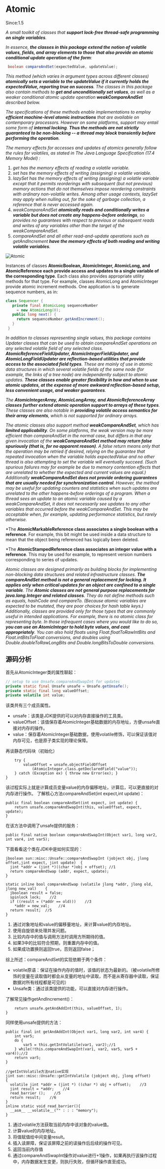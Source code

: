 # Atomic

Since:1.5

*A small toolkit of classes that **support lock-free thread-safe programming on single variables**.* 

*In essence, **the classes in this package extend the notion of volatile values, fields, and array elements to those that also provide an atomic conditional update operation of the form**:*

```java
 boolean compareAndSet(expectedValue, updateValue);
```

*This method (which varies in argument types across different classes) **atomically sets a variable to the updateValue if it currently holds the expectedValue, reporting true on success**. The classes in this package also contain methods to **get and unconditionally set values**, as well as a weaker conditional atomic update operation **weakCompareAndSet** described below.*

*The specifications of these methods enable implementations to employ **efficient machine-level atomic instructions** that are available on contemporary processors. However on some platforms, support may entail some form of **internal locking**. **Thus the methods are not strictly guaranteed to be non-blocking -- a thread may block transiently before performing the operation**.*

*The memory effects for accesses and updates of atomics generally follow the rules for volatiles, as stated in The Java Language Specification (17.4 Memory Model) :*

1. *get has the memory effects of reading a volatile variable.*
2. *set has the memory effects of writing (assigning) a volatile variable.*
3. *lazySet has the memory effects of writing (assigning) a volatile variable except that it permits reorderings with subsequent (but not previous) memory actions that do not themselves impose reordering constraints with ordinary non-volatile writes. Among other usage contexts, lazySet may apply when nulling out, for the sake of garbage collection, a reference that is never accessed again.*
4. *weakCompareAndSet **atomically reads and conditionally writes a variable but does not create any happens-before orderings**, so provides no guarantees with respect to previous or subsequent reads and writes of any variables other than the target of the weakCompareAndSet.*
5. *compareAndSet and all other read-and-update operations such as getAndIncrement **have the memory effects of both reading and writing volatile variables**.*


![Atomic](/images/JDK/Atomic.png)



Instances of classes **AtomicBoolean, AtomicInteger, AtomicLong, and AtomicReference each provide access and updates to a single variable of the corresponding type**. Each class also provides appropriate utility methods for that type. For example, classes AtomicLong and AtomicInteger provide atomic increment methods. One application is to generate sequence numbers, as in:

```java
class Sequencer {
   private final AtomicLong sequenceNumber
     = new AtomicLong(0);
   public long next() {
     return sequenceNumber.getAndIncrement();
   }
 }
```



*In addition to classes representing single values, this package contains Updater classes that can be used to obtain compareAndSet operations on any selected volatile field of any selected class. **AtomicReferenceFieldUpdater, AtomicIntegerFieldUpdater, and AtomicLongFieldUpdater are reflection-based utilities that provide access to the associated field types**. These are mainly of use in atomic data structures in which several volatile fields of the same node (for example, the links of a tree node) are independently subject to atomic updates. **These classes enable greater flexibility in how and when to use atomic updates, at the expense of more awkward reflection-based setup, less convenient usage, and weaker guarantees**.*

*The **AtomicIntegerArray, AtomicLongArray, and AtomicReferenceArray classes further extend atomic operation support to arrays of these types**. These classes are also notable in **providing volatile access semantics for their array elements**, which is not supported for ordinary arrays.*

*The atomic classes also support method **weakCompareAndSet**, which has **limited applicability**. On some platforms, the weak version may be more efficient than compareAndSet in the normal case, but differs in that any given invocation of the **weakCompareAndSet method may return false spuriously (that is, for no apparent reason)**. A false return means only that the operation may be retried if desired, relying on the guarantee that repeated invocation when the variable holds expectedValue and no other thread is also attempting to set the variable will eventually succeed. (Such spurious failures may for example be due to memory contention effects that are unrelated to whether the expected and current values are equal.) Additionally **weakCompareAndSet does not provide ordering guarantees that are usually needed for synchronization control**. However, the method may be useful for updating counters and statistics when such updates are unrelated to the other happens-before orderings of a program. When a thread sees an update to an atomic variable caused by a weakCompareAndSet, it does not necessarily see updates to any other variables that occurred before the weakCompareAndSet. This may be acceptable when, for example, updating performance statistics, but rarely otherwise.*

*The **AtomicMarkableReference class associates a single boolean with a reference**. For example, this bit might be used inside a data structure to mean that the object being referenced has logically been deleted. 

*The **AtomicStampedReference class associates an integer value with a reference**. This may be used for example, to represent version numbers corresponding to series of updates.



*Atomic classes are designed primarily as building blocks for implementing non-blocking data structures and related infrastructure classes. **The compareAndSet method is not a general replacement for locking. It applies only when critical updates for an object are confined to a single variable**.*
*The **Atomic classes are not general purpose replacements for java.lang.Integer and related classes**. They do not define methods such as equals, hashCode and compareTo. (Because atomic variables are expected to be mutated, they are poor choices for hash table keys.) Additionally, classes are provided only for those types that are commonly useful in intended applications. For example, there is no atomic class for representing byte. In those infrequent cases where you would like to do so, **you can use an AtomicInteger to hold byte values, and cast appropriately**. You can also hold floats using Float.floatToRawIntBits and Float.intBitsToFloat conversions, and doubles using Double.doubleToRawLongBits and Double.longBitsToDouble conversions.*



## 源码分析

首先从AtomicInteger类的属性聊起：

```java
// setup to use Unsafe.compareAndSwapInt for updates
private static final Unsafe unsafe = Unsafe.getUnsafe();
private static final long valueOffset;
private volatile int value;
```

该类共有三个成员属性。

- unsafe：该类是JDK提供的可以对内存直接操作的工具类。
- valueOffset：该值保存着AtomicInteger基础数据的内存地址，方便unsafe直接对内存的操作。
- value：保存着AtomicInteger基础数据，使用volatile修饰，可以保证该值对内存可见，也是原子类实现的理论保障。

再谈静态代码块（初始化）

```
    try {
        valueOffset = unsafe.objectFieldOffset
            (AtomicInteger.class.getDeclaredField("value"));
    } catch (Exception ex) { throw new Error(ex); }
}
```

该过程实际上就是计算成员变量value的内存偏移地址，计算后，可以更直接的对内存进行操作。
了解核心方法compareAndSet(int expect,int update)：

```
public final boolean compareAndSet(int expect, int update) {
    return unsafe.compareAndSwapInt(this, valueOffset, expect, update);
}
```

在该方法中调用了unsafe提供的服务：

```
public final native boolean compareAndSwapInt(Object var1, long var2, int var4, int var5);
```

下面看看这个类在JDK中是如何实现的：

```
jboolean sun::misc::Unsafe::compareAndSwapInt (jobject obj, jlong offset,jint expect, jint update)  {  
  jint *addr = (jint *)((char *)obj + offset); //1
  return compareAndSwap (addr, expect, update);
}  

static inline bool compareAndSwap (volatile jlong *addr, jlong old, jlong new_val)    {    
  jboolean result = false;    
  spinlock lock;    //2
  if ((result = (*addr == old)))    //3
    *addr = new_val;    //4
  return result;  //5
}  
```

1. 通过对象地址和value的偏移量地址，来计算value的内存地址。
2. 使用自旋锁来处理并发问题。
3. 比较内存中的值与调用方法时调用方所期待的值。
4. 如果3中的比较符合预期，则重置内存中的值。
5. 如果成功置换则返回true，否则返回false；

综上所述：compareAndSet的实现依赖于两个条件：

- volatile原语：保证在操作内存的值时，该值的状态为最新的。（被volatile所修饰的变量在读取值时都会从变量的地址中读取，而不是从寄存器中读取，保证数据对所有线程都是可见的）
- Unsafe类：通过该类提供的功能，可以直接对内存进行操作。

了解常见操作getAndIncrement()：

```
    return unsafe.getAndAddInt(this, valueOffset, 1);
}
```

同样使用unsafe提供的方法：

```
public final int getAndAddInt(Object var1, long var2, int var4) {
    int var5;
    do {
        var5 = this.getIntVolatile(var1, var2);//1
    } while(!this.compareAndSwapInt(var1, var2, var5, var5 + var4));//2
    return var5;
}
 
//getIntVolatile方法native实现
jint sun::misc::Unsafe::getIntVolatile (jobject obj, jlong offset)    
{    
  volatile jint *addr = (jint *) ((char *) obj + offset);    //3
  jint result = *addr;    //4
  read_barrier ();    //5
  return result;    //6
}  
inline static void read_barrier(){
  __asm__ __volatile__("" : : : "memory");
}
```

1. 通过volatile方法获取当前内存中该对象的value值。
2. 计算value的内存地址。
3. 将值赋值给中间变量result。
4. 插入读屏障，保证该屏障之前的读操作后后续的操作可见。
5. 返回当前内存值
6. 通过compareAndSwapInt操作对value进行+1操作，如果再执行该操作过程中，内存数据发生变更，则执行失败，但循环操作直至成功。